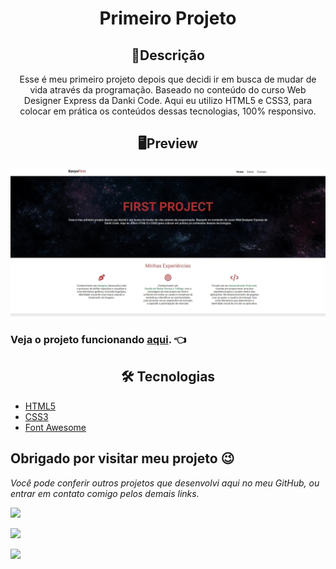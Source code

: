 <h1 align="center">Primeiro Projeto</h1>

<h2 align="center">📖Descrição</h2>

<p align="center">Esse é meu primeiro projeto depois que decidi ir em busca de mudar de vida através da programação. Baseado no conteúdo do curso Web Designer Express da Danki Code. Aqui eu utilizo HTML5 e CSS3, para colocar em prática os conteúdos dessas tecnologias, 100% responsivo.</p>

<h2 align="center">🖥Preview</h2>

<img src="imgs\primeiro projeto.jpg" alt="Preview desktop"></img>

### Veja o projeto funcionando <a href="https://kevynfirst.github.io/primeiro-projeto">aqui</a>. 👈



<h2 align="center">🛠 Tecnologias</h2>

- [HTML5](https://html.com/)
- [CSS3](https://developer.mozilla.org/pt-BR/docs/Web/CSS)
- [Font Awesome](https://fontawesome.com/)


## Obrigado por visitar meu projeto 😉
<i>Você pode conferir outros projetos que desenvolvi aqui no meu GitHub, ou entrar em contato comigo pelos demais links.</i>
<br>

<a href = "mailto:kevynfirst@gmail.com"><img src="https://img.shields.io/badge/-Gmail-%23333?style=for-the-badge&logo=gmail&logoColor=white" target="_blank"></a>
<div> 

  <a href="https://instagram.com/kevynfirst" target="_blank"><img src="https://img.shields.io/badge/-Instagram-%23E4405F?style=for-the-badge&logo=instagram&logoColor=white" target="_blank"></a>

  <a href="https://www.linkedin.com/in/kevynfirst" target="_blank"><img src="https://img.shields.io/badge/-LinkedIn-%230077B5?style=for-the-badge&logo=linkedin&logoColor=white" target="_blank"></a>


</div>
